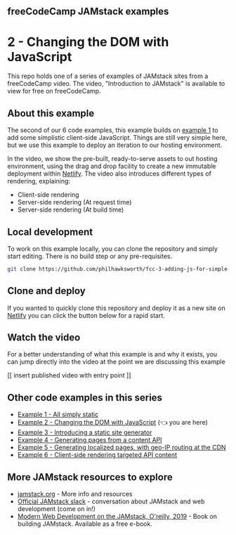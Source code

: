 ## freeCodeCamp JAMstack examples

# 2 - Changing the DOM with JavaScript

This repo holds one of a series of examples of JAMstack sites from a freeCodeCamp video. The video, "Introduction to JAMstack" is available to view for free on freeCodeCamp.

## About this example

The second of our 6 code examples, this example builds on [example 1](https://findthat.at/jamstack/ex1) to add some simplistic client-side JavaScript. Things are still very simple here, but we use this example to deploy an iteration to our hosting environment.

In the video, we show the pre-built, ready-to-serve assets to out hosting environment, using the drag and drop facility to create a new immutable deployment within [Netlify](https://netlify.com/drop?utm_source=github&utm_medium=fcc-examples-pnh&utm_campaign=devex). The video also introduces different types of rendering, explaining:

- Client-side rendering
- Server-side rendering (At request time)
- Server-side rendering (At build time)


## Local development

To work on this example locally, you can clone the repository and simply start editing. There is no build step or any pre-requisites.

```bash
git clone https://github.com/philhawksworth/fcc-3-adding-js-for-simple-render
```

## Clone and deploy

If you wanted to quickly clone this repository and deploy it as a new site on [Netlify](https://www.netlify.com?utm_source=github&utm_medium=fcc-examples-pnh&utm_campaign=devex) you can click the button below for a rapid start.



## Watch the video

For a better understanding of what this example is and why it exists, you can jump directly into the video at the point we are discussing this example

[[ insert published video with entry point ]]


## Other code examples in this series

- [Example 1 - All simply static](https://findthat.at/jamstack/ex1)
- [Example 2 - Changing the DOM with JavaScript](https://findthat.at/jamstack/ex2) (👈 you are here)
- [Example 3 - Introducing a static site generator](https://findthat.at/jamstack/ex3)
- [Example 4 - Generating pages from a content API](https://findthat.at/jamstack/ex4)
- [Example 5 - Generating localized pages, with geo-IP routing at the CDN](https://findthat.at/jamstack/ex5)
- [Example 6 - Client-side rendering targeted API content](https://findthat.at/jamstack/ex6)


## More JAMstack resources to explore

- [jamstack.org](https://jamstack.org?utm_source=github&utm_medium=fcc-examples-pnh&utm_campaign=devex) - More info and resources
- [Official JAMstack slack](https://jamstack.org/slack) - conversation about JAMstack and web development (come on in!)
- [Modern Web Development on the JAMstack, O'reilly, 2019](https://findthat.at/jamstack/book) - Book on building JAMstack. Available as a free e-book.
